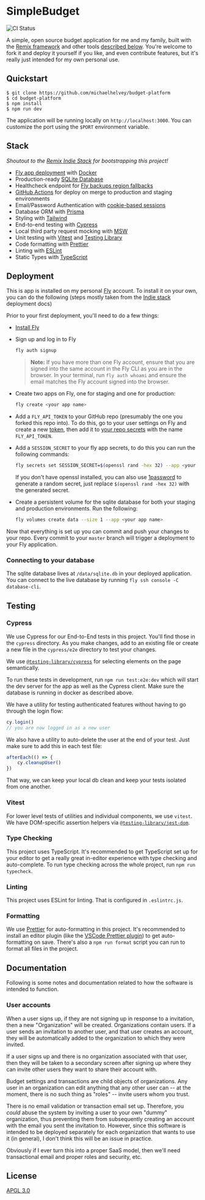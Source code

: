 # SimpleBudget

![CI Status](https://github.com/michaelhelvey/budget-platform/actions/workflows/deploy.yml/badge.svg)

A simple, open source budget application for me and my family, built with the [Remix framework](https://remix.run) and other tools [described below](#stack). You're welcome to fork it and deploy it yourself if you like, and even contribute features, but it's really just intended for my own personal use.

## Quickstart

```shell
$ git clone https://github.com/michaelhelvey/budget-platform
$ cd budget-platform
$ npm install
$ npm run dev
```

The application will be running locally on `http://localhost:3000`. You can customize the port using the `$PORT` environment variable.

## Stack

_Shoutout to the [Remix Indie Stack](https://github.com/remix-run/indie-stack)
for bootstrapping this project!_

- [Fly app deployment](https://fly.io) with [Docker](https://www.docker.com/)
- Production-ready [SQLite Database](https://sqlite.org)
- Healthcheck endpoint for [Fly backups region fallbacks](https://fly.io/docs/reference/configuration/#services-http_checks)
- [GitHub Actions](https://github.com/features/actions) for deploy on merge to production and staging environments
- Email/Password Authentication with [cookie-based sessions](https://remix.run/docs/en/v1/api/remix#createcookiesessionstorage)
- Database ORM with [Prisma](https://prisma.io)
- Styling with [Tailwind](https://tailwindcss.com/)
- End-to-end testing with [Cypress](https://cypress.io)
- Local third party request mocking with [MSW](https://mswjs.io)
- Unit testing with [Vitest](https://vitest.dev) and [Testing Library](https://testing-library.com)
- Code formatting with [Prettier](https://prettier.io)
- Linting with [ESLint](https://eslint.org)
- Static Types with [TypeScript](https://typescriptlang.org)

## Deployment

This is app is installed on my personal [Fly](https://fly.io) account. To install it on your own, you can do the following (steps mostly taken from the [Indie stack](https://github.com/remix-run/indie-stack) deployment docs)

Prior to your first deployment, you'll need to do a few things:

- [Install Fly](https://fly.io/docs/getting-started/installing-flyctl/)

- Sign up and log in to Fly

  ```sh
  fly auth signup
  ```

  > **Note:** If you have more than one Fly account, ensure that you are signed into the same account in the Fly CLI as you are in the browser. In your terminal, run `fly auth whoami` and ensure the email matches the Fly account signed into the browser.

- Create two apps on Fly, one for staging and one for production:

  ```sh
  fly create <your app name>
  ```

- Add a `FLY_API_TOKEN` to your GitHub repo (presumably the one you forked this repo into). To do this, go to your user settings on Fly and create a new [token](https://web.fly.io/user/personal_access_tokens/new), then add it to [your repo secrets](https://docs.github.com/en/actions/security-guides/encrypted-secrets) with the name `FLY_API_TOKEN`.

- Add a `SESSION_SECRET` to your fly app secrets, to do this you can run the following commands:

  ```sh
  fly secrets set SESSION_SECRET=$(openssl rand -hex 32) --app <your app name>
  ```

  If you don't have openssl installed, you can also use [1password](https://1password.com/password-generator/) to generate a random secret, just replace `$(openssl rand -hex 32)` with the generated secret.

- Create a persistent volume for the sqlite database for both your staging and production environments. Run the following:

  ```sh
  fly volumes create data --size 1 --app <your app name>
  ```

Now that everything is set up you can commit and push your changes to your repo. Every commit to your `master` branch will trigger a deployment to your Fly application.

### Connecting to your database

The sqlite database lives at `/data/sqlite.db` in your deployed application. You can connect to the live database by running `fly ssh console -C database-cli`.

## Testing

### Cypress

We use Cypress for our End-to-End tests in this project. You'll find those in the `cypress` directory. As you make changes, add to an existing file or create a new file in the `cypress/e2e` directory to test your changes.

We use [`@testing-library/cypress`](https://testing-library.com/cypress) for selecting elements on the page semantically.

To run these tests in development, run `npm run test:e2e:dev` which will start the dev server for the app as well as the Cypress client. Make sure the database is running in docker as described above.

We have a utility for testing authenticated features without having to go through the login flow:

```ts
cy.login()
// you are now logged in as a new user
```

We also have a utility to auto-delete the user at the end of your test. Just make sure to add this in each test file:

```ts
afterEach(() => {
	cy.cleanupUser()
})
```

That way, we can keep your local db clean and keep your tests isolated from one another.

### Vitest

For lower level tests of utilities and individual components, we use `vitest`. We have DOM-specific assertion helpers via [`@testing-library/jest-dom`](https://testing-library.com/jest-dom).

### Type Checking

This project uses TypeScript. It's recommended to get TypeScript set up for your editor to get a really great in-editor experience with type checking and auto-complete. To run type checking across the whole project, run `npm run typecheck`.

### Linting

This project uses ESLint for linting. That is configured in `.eslintrc.js`.

### Formatting

We use [Prettier](https://prettier.io/) for auto-formatting in this project. It's recommended to install an editor plugin (like the [VSCode Prettier plugin](https://marketplace.visualstudio.com/items?itemName=esbenp.prettier-vscode)) to get auto-formatting on save. There's also a `npm run format` script you can run to format all files in the project.

## Documentation

Following is some notes and documentation related to how the software is intended to function.

### User accounts

When a user signs up, if they are not signing up in response to a invitation,
then a new "Organization" will be created. Organizations contain users. If a
user sends an invitation to another user, and that user creates an account, they
will be automatically added to the organization to which they were invited.

If a user signs up and there is no organization associated with that user, then
they will be taken to a secondary screen after signing up where they can invite
other users they want to share their account with.

Budget settings and transactions are child objects of organizations. Any user
in an organization can edit anything that any other user can -- at the moment,
there is no such thing as "roles" -- invite users whom you trust.

There is no email validation or transaction email set up. Therefore, you
_could_ abuse the system by inviting a user to your own "dummy" organization,
thus preventing them from subsequently creating an account with the email you
sent the invitation to. However, since this software is intended to be deployed
separately for each organization that wants to use it (in general), I don't
think this will be an issue in practice.

Obviously if I ever turn this into a proper SaaS model, then we'll need
transactional email and proper roles and security, etc.

## License

[APGL 3.0](./LICENSE)
